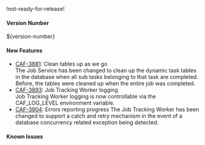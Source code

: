 !not-ready-for-release!

#### Version Number
${version-number}

#### New Features
 - [CAF-3881](https://jira.autonomy.com/browse/CAF-3881): Clean tables up as we go  
    The Job Service has been changed to clean up the dynamic task tables in the database when all sub tasks belonging to that task are completed. Before, the tables were
    cleaned up when the entire job was completed.
 - [CAF-3893](https://jira.autonomy.com/browse/CAF-3893): Job Tracking Worker logging  
    Job Tracking Worker logging is now controllable via the CAF_LOG_LEVEL environment variable.
 - [CAF-3904](https://jira.autonomy.com/browse/CAF-3904): Errors reporting progress
    The Job Tracking Worker has been changed to support a catch and retry mechanism in the event of a database concurrency related exception being detected.

#### Known Issues

